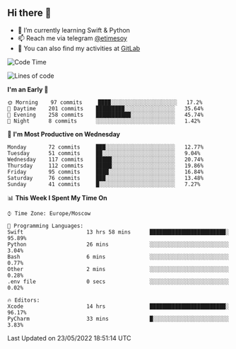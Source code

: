 ## Hi there 👋
- 🌱 I’m currently learning Swift & Python
- 📫 Reach me via telegram [@etimesoy](https://t.me/etimesoy/)
- 🦊 You can also find my activities at [GitLab](https://gitlab.com/etimesoy)

<!--START_SECTION:waka-->
![Code Time](http://img.shields.io/badge/Code%20Time-0%20secs-blue)

![Lines of code](https://img.shields.io/badge/From%20Hello%20World%20I%27ve%20Written-187%20Thousand%20lines%20of%20code-blue)

**I'm an Early 🐤** 

```text
🌞 Morning    97 commits     ████░░░░░░░░░░░░░░░░░░░░░   17.2% 
🌆 Daytime    201 commits    █████████░░░░░░░░░░░░░░░░   35.64% 
🌃 Evening    258 commits    ███████████░░░░░░░░░░░░░░   45.74% 
🌙 Night      8 commits      ░░░░░░░░░░░░░░░░░░░░░░░░░   1.42%

```
📅 **I'm Most Productive on Wednesday** 

```text
Monday       72 commits     ███░░░░░░░░░░░░░░░░░░░░░░   12.77% 
Tuesday      51 commits     ██░░░░░░░░░░░░░░░░░░░░░░░   9.04% 
Wednesday    117 commits    █████░░░░░░░░░░░░░░░░░░░░   20.74% 
Thursday     112 commits    █████░░░░░░░░░░░░░░░░░░░░   19.86% 
Friday       95 commits     ████░░░░░░░░░░░░░░░░░░░░░   16.84% 
Saturday     76 commits     ███░░░░░░░░░░░░░░░░░░░░░░   13.48% 
Sunday       41 commits     █░░░░░░░░░░░░░░░░░░░░░░░░   7.27%

```


📊 **This Week I Spent My Time On** 

```text
⌚︎ Time Zone: Europe/Moscow

💬 Programming Languages: 
Swift                    13 hrs 58 mins      ████████████████████████░   95.89% 
Python                   26 mins             ░░░░░░░░░░░░░░░░░░░░░░░░░   3.04% 
Bash                     6 mins              ░░░░░░░░░░░░░░░░░░░░░░░░░   0.77% 
Other                    2 mins              ░░░░░░░░░░░░░░░░░░░░░░░░░   0.28% 
.env file                0 secs              ░░░░░░░░░░░░░░░░░░░░░░░░░   0.02%

🔥 Editors: 
Xcode                    14 hrs              ████████████████████████░   96.17% 
PyCharm                  33 mins             █░░░░░░░░░░░░░░░░░░░░░░░░   3.83%

```


 Last Updated on 23/05/2022 18:51:14 UTC
<!--END_SECTION:waka-->
